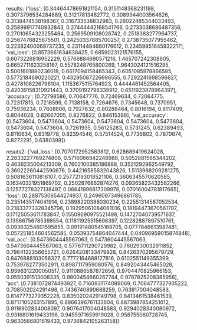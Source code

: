 results:
{'loss': [0.34464478691821154, 0.3151148368231198, 0.3073796534284889, 0.31217813482772, 0.3089944003564626, 0.3138474538198367, 0.316733538832983, 0.28022485344033493, 0.25899917740932843, 0.27444442168541766, 0.2733038686487356, 0.27010654323255484, 0.2569509108026742, 0.2518383277964737, 0.2567476825675501, 0.24250337885700257, 0.2738735077955462, 0.22382400068737235, 0.23114484660176612, 0.23459951645932217], 'val_loss': [0.8573661634638425, 0.6859023121576155, 0.6073226816952229, 0.5766884690571216, 1.465707242308605, 0.6652711623258167, 0.5578248765800269, 1.9643024121516295, 0.5001601880236018, 0.6617094158465343, 0.6051085978866585, 0.5772184690220221, 0.43295087226696555, 0.7292241698596627, 0.4278106226796104, 1.1153675115764923, 0.4444461452564405, 0.42039158310921443, 0.3709192796339912, 0.6511923878964397], 'accuracy': [0.72798586, 0.70647776, 0.72469634, 0.72064775, 0.72317815, 0.7216599, 0.7138158, 0.7264676, 0.7345648, 0.7370951, 0.75936234, 0.7608806, 0.7927632, 0.80288464, 0.8016194, 0.8117409, 0.8044028, 0.82667005, 0.8276822, 0.84615386], 'val_accuracy': [0.5473604, 0.5473604, 0.5473604, 0.5473604, 0.5473604, 0.5473604, 0.5473604, 0.5473604, 0.7261935, 0.56125283, 0.5731245, 0.62389493, 0.8110634, 0.6319778, 0.82394546, 0.57514524, 0.7736802, 0.7870674, 0.8272291, 0.6380399]}

resuts2:
{'val_loss': [0.7070172952563812, 0.628689419624028, 2.2833227769274806, 0.5716066842248988, 0.5052881566344202, 0.4636235004213309, 0.7602100385186888, 0.3521292962549792, 0.36022260442590676, 0.44216585632043826, 1.5113988209281275, 0.5081636110816107, 0.25772193018521106, 0.3606345570620585, 0.16340321951869702, 0.2502876862874276, 0.09365823432562266, 0.12577278327138497, 0.06641996817309978, 0.07016004781817665], 'loss': [0.28875306544274937, 0.24960973496861785, 0.2351435174041914, 0.23898220388030234, 0.22551314587052534, 0.21833773328345796, 0.19295061084061016, 0.18194473670561787, 0.17125053611783847, 0.15509690975521498, 0.14727040739571637, 0.13566756785398554, 0.11811925515698397, 0.12282887897510761, 0.09363254601595855, 0.09191480545168705, 0.0777846613987481, 0.057251854604562585, 0.05393754864047444, 0.04096959015874848], 'val_acc': [0.5473604445567063, 0.5473604445567063, 0.5473604445567063, 0.5776711290729982, 0.7602930032911852, 0.7964132356655721, 0.6264208133479928, 0.8426370295679729, 0.8476888103056327, 0.7772164688127816, 0.6102551149355399, 0.7539782773502911, 0.8987117959080576, 0.8492043445465028, 0.9396312200050517, 0.9110886587672656, 0.9704470825966153, 0.9550391513008335, 0.9800454660267744, 0.9787825208385956], 'acc': [0.7381072874493927, 0.7160931174089069, 0.7064777327935222, 0.708502024291498, 0.7436740890688259, 0.763917004048583, 0.8147773279352226, 0.8350202429149798, 0.8413461538461539, 0.8717105263157895, 0.8866396761133604, 0.8873987854251012, 0.9116902834008097, 0.9076417004048583, 0.9294028340080972, 0.9316801619433198, 0.9455971659919028, 0.958755060728745, 0.9630566801619433, 0.9736842105263158]}
